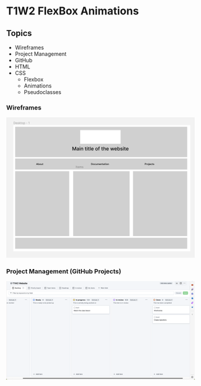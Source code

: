 # T1W2 FlexBox Animations

## Topics
- Wireframes
- Project Management
- GitHub
- HTML
- CSS
    - Flexbox
    - Animations
    - Pseudoclasses

### Wireframes

![Wireframe of index page Desktop Version](./images/index-wf-desktop.png)

### Project Management (GitHub Projects)
![Projec Board 11-05-2024](./images/project_11-05-2024.png)